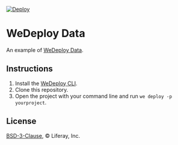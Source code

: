 [![Deploy](https://cdn.wedeploy.com/images/deploy.svg)](https://console.wedeploy.com/deploy?repo=https://github.com/victorlaerte/wedeploy-data-meetup)

# WeDeploy Data

An example of [WeDeploy Data](https://wedeploy.com/docs/data/).

## Instructions

1. Install the [WeDeploy CLI](https://wedeploy.com/docs/intro/using-the-command-line/).
2. Clone this repository.
3. Open the project with your command line and run `we deploy -p yourproject`.

## License

[BSD-3-Clause](./LICENSE.md), © Liferay, Inc.
